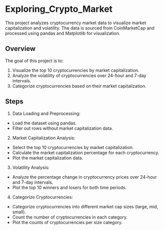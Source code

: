 # Exploring_Crypto_Market

This project analyzes cryptocurrency market data to visualize market capitalization and volatility. The data is sourced from CoinMarketCap and processed using pandas and Matplotlib for visualization.

## Overview
The goal of this project is to:

1. Visualize the top 10 cryptocurrencies by market capitalization.
2. Analyze the volatility of cryptocurrencies over 24-hour and 7-day intervals.
3. Categorize cryptocurrencies based on their market capitalization.

## Steps
1. Data Loading and Preprocessing:
- Load the dataset using pandas.
- Filter out rows without market capitalization data.

2. Market Capitalization Analysis:
- Select the top 10 cryptocurrencies by market capitalization.
- Calculate the market capitalization percentage for each cryptocurrency.
- Plot the market capitalization data.

3. Volatility Analysis:
- Analyze the percentage change in cryptocurrency prices over 24-hour and 7-day intervals.
- Plot the top 10 winners and losers for both time periods.

4. Categorize Cryptocurrencies:
- Categorize cryptocurrencies into different market cap sizes (large, mid, small).
- Count the number of cryptocurrencies in each category.
- Plot the counts of cryptocurrencies per size category.
